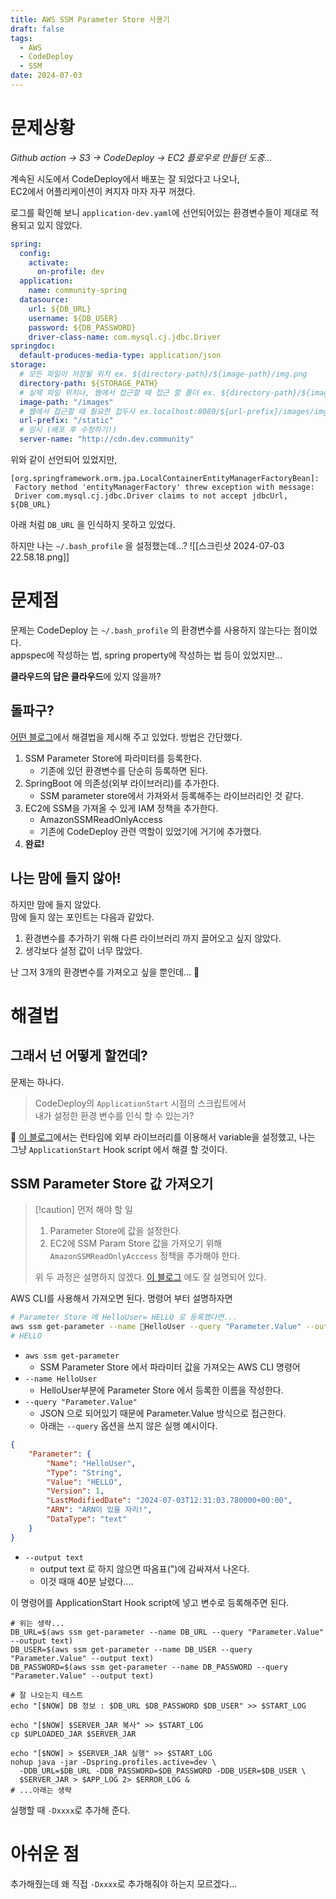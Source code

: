 ```yaml
---
title: AWS SSM Parameter Store 사용기
draft: false
tags:
  - AWS
  - CodeDeploy
  - SSM
date: 2024-07-03
---
```


# 문제상황

*Github action -> S3 -> CodeDeploy -> EC2 플로우로 만들던 도중...*

계속된 시도에서 CodeDeploy에서 배포는 잘 되었다고 나오나,   
EC2에서 어플리케이션이 켜지자 마자 자꾸 꺼졌다.

로그를 확인해 보니 `application-dev.yaml`에 선언되어있는 환경변수들이 제대로 적용되고 있지 않았다.   

``` yaml
spring:  
  config:  
    activate:  
      on-profile: dev  
  application:  
    name: community-spring  
  datasource:  
    url: ${DB_URL}  
    username: ${DB_USER}  
    password: ${DB_PASSWORD}  
    driver-class-name: com.mysql.cj.jdbc.Driver  
springdoc:  
  default-produces-media-type: application/json  
storage:  
  # 모든 파일이 저장될 위치 ex. ${directory-path}/${image-path}/img.png
  directory-path: ${STORAGE_PATH}  
  # 실제 파일 위치나, 웹에서 접근할 때 접근 할 폴더 ex. ${directory-path}/${image-path}/img.png, localhost:8080/${url-prefix}/${image-path}/img.png  
  image-path: "/images"  
  # 웹에서 접근할 때 필요한 접두사 ex.localhost:8080/${url-prefix}/images/img.png  
  url-prefix: "/static"  
  # 임시 (배포 후 수정하기!)
  server-name: "http://cdn.dev.community"
```

위와 같이 선언되어 있었지만,
```
[org.springframework.orm.jpa.LocalContainerEntityManagerFactoryBean]:
 Factory method 'entityManagerFactory' threw exception with message:
 Driver com.mysql.cj.jdbc.Driver claims to not accept jdbcUrl, ${DB_URL}
```
아래 처럼 `DB_URL` 을 인식하지 못하고 있었다.

하지만 나는 `~/.bash_profile` 을 설정했는데...?
![[스크린샷 2024-07-03 22.58.18.png]]

# 문제점
문제는 CodeDeploy 는 `~/.bash_profile` 의 환경변수를 사용하지 않는다는 점이었다.      
appspec에 작성하는 법, spring property에 작성하는 법 등이 있었지만...

**클라우드의 답은 클라우드**에 있지 않을까?

## 돌파구?

[어떤 블로그](https://blog.zooneon.dev/aws-codedeploy-environment-variables/)에서 해결법을 제시해 주고 있었다. 방법은 간단했다.
1. SSM Parameter Store에 파라미터를 등록한다.
	- 기존에 있던 환경변수를 단순히 등록하면 된다.
2. SpringBoot 에 의존성(외부 라이브러리)를 추가한다.
	- SSM parameter store에서 가져와서 등록해주는 라이브러리인 것 같다.
3. EC2에 SSM을 가져올 수 있게 IAM 정책을 추가한다.
	- AmazonSSMReadOnlyAccess
	- 기존에 CodeDeploy 관련 역할이 있었기에 거기에 추가했다.
4. **완료!**

## 나는 맘에 들지 않아!
하지만 맘에 들지 않았다.   
맘에 들지 않는 포인트는 다음과 같았다.   
1. 환경변수를 추가하기 위해  다른 라이브러리 까지 끌어오고 싶지 않았다.
2. 생각보다 설정 값이 너무 많았다.

난 그저 3개의 환경변수를 가져오고 싶을 뿐인데... 🥲


# 해결법
## 그래서 넌 어떻게 할껀데?
문제는 하나다.
> CodeDeploy의 `ApplicationStart` 시점의 스크립트에서   
> 내가 설정한 환경 변수를 인식 할 수 있는가?   


[이 블로그](https://blog.zooneon.dev/aws-codedeploy-environment-variables/)에서는 런타임에 외부 라이브러리를 이용해서 variable을 설정했고,
나는 그냥 `ApplicationStart` Hook script 에서 해결 할 것이다.

## SSM Parameter Store 값 가져오기
> [!caution] 먼저 해야 할 일
> 1. Parameter Store에 값을 설정한다.
> 2. EC2에 SSM Param Store 값을 가져오기 위해 `AmazonSSMReadOnlyAcccess` 정책을 추가해야 한다.       
> 
> 위 두 과정은 설명하지 않겠다. [이 블로그](https://blog.zooneon.dev/aws-codedeploy-environment-variables/) 에도 잘 설명되어 있다.



AWS CLI를 사용해서 가져오면 된다.
명령어 부터 설명하자면
``` bash
# Parameter Store 에 HelloUser= HELLO 로 등록했다면...
aws ssm get-parameter --name HelloUser --query "Parameter.Value" --output text
# HELLO
```

- `aws ssm get-parameter`
	- SSM Parameter Store 에서 파라미터 값을 가져오는 AWS CLI 명령어  
- `--name HelloUser`
	* HelloUser부분에 Parameter Store 에서 등록한 이름을 작성한다.
- `--query "Parameter.Value"`
	* JSON 으로 되어있기 때문에 Parameter.Value 방식으로 접근한다.
	* 아래는 `--query` 옵션을 쓰지 않은 실행 예시이다. 
``` json
{
    "Parameter": {
        "Name": "HelloUser",
        "Type": "String",
        "Value": "HELLO",
        "Version": 1,
        "LastModifiedDate": "2024-07-03T12:31:03.780000+00:00",
        "ARN": "ARN이 있을 자리!",
        "DataType": "text"
    }
}
``` 
- `--output text`
	- output text 로 하지 않으면 따옴표(")에 감싸져서 나온다.
	- 이것 때매 40분 날렸다....

이 명령어를 ApplicationStart Hook script에 넣고 변수로 등록해주면 된다.

``` shell
# 위는 생략...
DB_URL=$(aws ssm get-parameter --name DB_URL --query "Parameter.Value" --output text)  
DB_USER=$(aws ssm get-parameter --name DB_USER --query "Parameter.Value" --output text)  
DB_PASSWORD=$(aws ssm get-parameter --name DB_PASSWORD --query "Parameter.Value" --output text)  

# 잘 나오는지 테스트
echo "[$NOW] DB 정보 : $DB_URL $DB_PASSWORD $DB_USER" >> $START_LOG  
  
echo "[$NOW] $SERVER_JAR 복사" >> $START_LOG  
cp $UPLOADED_JAR $SERVER_JAR  
  
echo "[$NOW] > $SERVER_JAR 실행" >> $START_LOG  
nohup java -jar -Dspring.profiles.active=dev \  
  -DDB_URL=$DB_URL -DDB_PASSWORD=$DB_PASSWORD -DDB_USER=$DB_USER \  
  $SERVER_JAR > $APP_LOG 2> $ERROR_LOG &
# ...아래는 생략
```

실행할 때 `-Dxxxx`로 추가해 준다.


# 아쉬운 점
추가해줬는데 왜 직접 `-Dxxxx`로 추가해줘야 하는지 모르겠다...